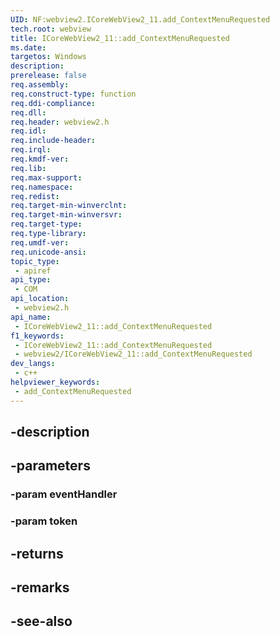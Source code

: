 ```yaml
---
UID: NF:webview2.ICoreWebView2_11.add_ContextMenuRequested
tech.root: webview
title: ICoreWebView2_11::add_ContextMenuRequested
ms.date: 
targetos: Windows
description: 
prerelease: false
req.assembly: 
req.construct-type: function
req.ddi-compliance: 
req.dll: 
req.header: webview2.h
req.idl: 
req.include-header: 
req.irql: 
req.kmdf-ver: 
req.lib: 
req.max-support: 
req.namespace: 
req.redist: 
req.target-min-winverclnt: 
req.target-min-winversvr: 
req.target-type: 
req.type-library: 
req.umdf-ver: 
req.unicode-ansi: 
topic_type:
 - apiref
api_type:
 - COM
api_location:
 - webview2.h
api_name:
 - ICoreWebView2_11::add_ContextMenuRequested
f1_keywords:
 - ICoreWebView2_11::add_ContextMenuRequested
 - webview2/ICoreWebView2_11::add_ContextMenuRequested
dev_langs:
 - c++
helpviewer_keywords:
 - add_ContextMenuRequested
---
```


## -description

## -parameters

### -param eventHandler

### -param token

## -returns

## -remarks

## -see-also

